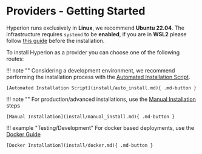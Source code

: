 # Providers - Getting Started

Hyperion runs exclusively in **Linux**, we recommend **Ubuntu 22.04**.
The infrastructure requires `systemd` to be **enabled**,
if you are in **WSL2** please follow [this guide](install/wsl2.md) before the installation.


To install Hyperion as a provider you can choose one of the following routes:

!!! note ""
    Considering a development environment, we recommend performing the installation process with the [Automated Installation Script](install/auto_install.md).

    [Automated Installation Script](install/auto_install.md){ .md-button }

!!! note ""
    For production/advanced installations, use the [Manual Installation](install/manual_install.md) steps

    [Manual Installation](install/manual_install.md){ .md-button }

!!! example "Testing/Development"
    For docker based deployments, use the [Docker Guide](install/docker.md)

    [Docker Installation](install/docker.md){ .md-button }
